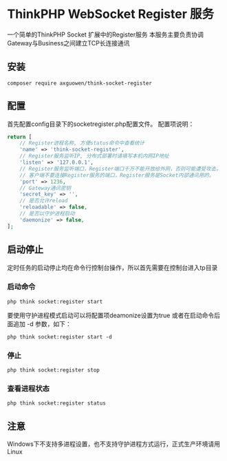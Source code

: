 # ThinkPHP WebSocket Register 服务

一个简单的ThinkPHP Socket 扩展中的Register服务
本服务主要负责协调Gateway与Business之间建立TCP长连接通讯

## 安装

~~~
composer require axguowen/think-socket-register
~~~

## 配置

首先配置config目录下的socketregister.php配置文件。
配置项说明：

~~~php
return [
    // Register进程名称, 方便status命令中查看统计
    'name' => 'think-socket-register',
    // Register服务监听IP, 分布式部署时请填写本机内网IP地址
    'listen' => '127.0.0.1',
    // Register服务监听端口，Register端口千万不能开放给外网，否则可能遭受攻击。
    // 客户端不要连接Register服务的端口，Register服务是Socket内部通讯用的。
    'port' => 1236,
    // Gateway通讯密钥
    'secret_key' => '',
    // 是否允许reload
    'reloadable' => false,
    // 是否以守护进程启动
    'daemonize' => false,
];
~~~

## 启动停止

定时任务的启动停止均在命令行控制台操作，所以首先需要在控制台进入tp目录

### 启动命令

~~~
php think socket:register start
~~~

要使用守护进程模式启动可以将配置项deamonize设置为true
或者在启动命令后面追加 -d 参数，如下：
~~~
php think socket:register start -d
~~~

### 停止
~~~
php think socket:register stop
~~~

### 查看进程状态
~~~
php think socket:register status
~~~

## 注意
Windows下不支持多进程设置，也不支持守护进程方式运行，正式生产环境请用Linux